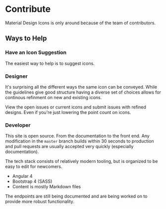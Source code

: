 # Contribute

Material Design Icons is only around because of the team of contributors.

## Ways to Help

### Have an Icon Suggestion

The easiest way to help is to suggest icons.

### Designer

It's surprising all the different ways the same icon can be conveyed. While the guidelines give good structure having a diverse set of choices allows for continous refinment on new and existing icons.

View the open issues or current icons and submit issues with refined designs. Even if you're just lowering the point count on icons.

### Developer

This site is open source. From the documentation to the front end. Any modification in the `master` branch builds within 30 seconds to production and pull requests are usually accepted very quickly (especially documentation).

The tech stack consists of relatively modern tooling, but is organized to be easy to edit for newcomers.

- Angular 4
- Bootstrap 4 (SASS)
- Content is mostly Markdown files

The endpoints are still being documented and are being worked on to provide more robust functionality.